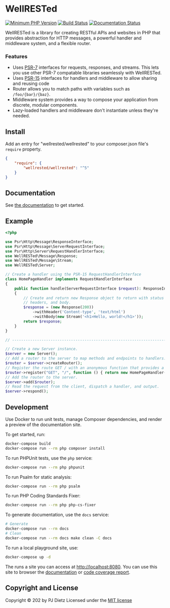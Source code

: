 WellRESTed
==========

[![Minimum PHP Version](https://img.shields.io/badge/php-%3E%3D%207.3-8892BF.svg?style=flat-square)](https://php.net/)
[![Build Status](https://travis-ci.org/wellrestedphp/wellrested.svg?branch=master)](https://travis-ci.org/wellrestedphp/wellrested)
[![Documentation Status](https://readthedocs.org/projects/wellrested/badge/?version=latest)](http://wellrested.readthedocs.org/en/latest/)

WellRESTed is a library for creating RESTful APIs and websites in PHP that provides abstraction for HTTP messages, a powerful handler and middleware system, and a flexible router.

### Features

- Uses [PSR-7](https://www.php-fig.org/psr/psr-7/) interfaces for requests, responses, and streams. This lets you use other PSR-7 compatable libraries seamlessly with WellRESTed.
- Uses [PSR-15](https://www.php-fig.org/psr/psr-15/) interfaces for handlers and middleware to allow sharing and reusing code
- Router allows you to match paths with variables such as `/foo/{bar}/{baz}`.
- Middleware system provides a way to compose your application from discrete, modular components.
- Lazy-loaded handlers and middleware don't instantiate unless they're needed.

Install
-------

Add an entry for "wellrested/wellrested" to your composer.json file's `require` property.

```json
{
    "require": {
        "wellrested/wellrested": "^5"
    }
}
```

Documentation
-------------

See [the documentation](https://wellrested.readthedocs.org/en/latest/) to get started.

Example
-------

```php
<?php

use Psr\Http\Message\ResponseInterface;
use Psr\Http\Message\ServerRequestInterface;
use Psr\Http\Server\RequestHandlerInterface;
use WellRESTed\Message\Response;
use WellRESTed\Message\Stream;
use WellRESTed\Server;

// Create a handler using the PSR-15 RequestHandlerInterface
class HomePageHandler implements RequestHandlerInterface
{
    public function handle(ServerRequestInterface $request): ResponseInterface
    {
        // Create and return new Response object to return with status code,
        // headers, and body.
        $response = (new Response(200))
            ->withHeader('Content-type', 'text/html')
            ->withBody(new Stream('<h1>Hello, world!</h1>'));
        return $response;
    }
}

// -----------------------------------------------------------------------------

// Create a new Server instance.
$server = new Server();
// Add a router to the server to map methods and endpoints to handlers.
$router = $server->createRouter();
// Register the route GET / with an anonymous function that provides a handler.
$router->register("GET", "/", function () { return new HomePageHandler(); });
// Add the router to the server.
$server->add($router);
// Read the request from the client, dispatch a handler, and output.
$server->respond();
```

Development
-----------

Use Docker to run unit tests, manage Composer dependencies, and render a preview of the documentation site.

To get started, run:

```bash
docker-compose build
docker-compose run --rm php composer install
```

To run PHPUnit tests, use the `php` service:

```bash
docker-compose run --rm php phpunit
```

To run Psalm for static analysis:

```bash
docker-compose run --rm php psalm
```

To run PHP Coding Standards Fixer:

```bash
docker-compose run --rm php php-cs-fixer
```

To generate documentation, use the `docs` service:

```bash
# Generate
docker-compose run --rm docs
# Clean
docker-compose run --rm docs make clean -C docs
```

To run a local playground site, use:

```bash
docker-compose up -d
```

The runs a site you can access at [http://localhost:8080](http://localhost:8080). You can use this site to browser the [documentation](http://localhost:8080/docs/) or [code coverage report](http://localhost:8080/coverage/).

Copyright and License
---------------------
Copyright © 202 by PJ Dietz
Licensed under the [MIT license](http://opensource.org/licenses/MIT)
